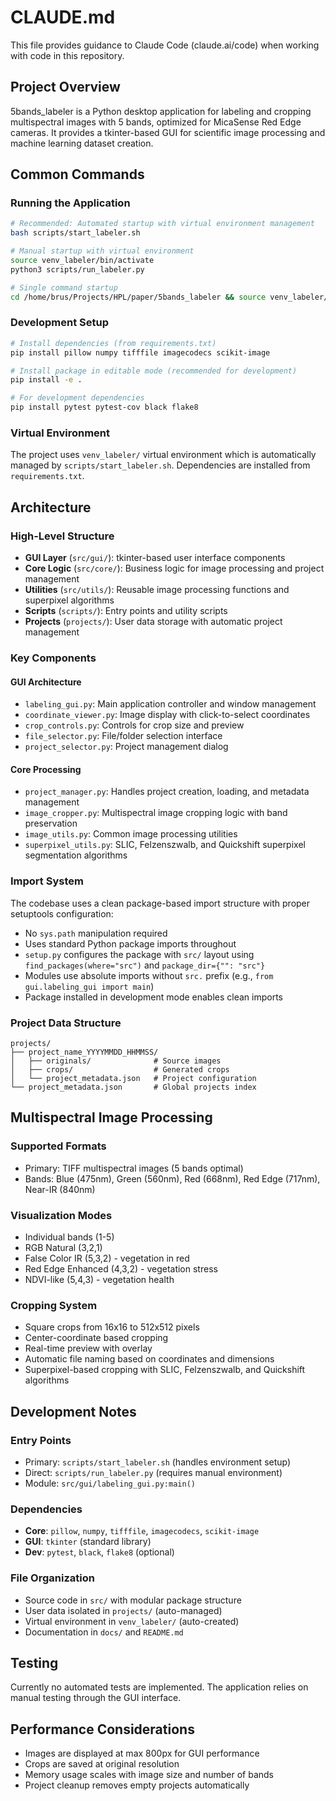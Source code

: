 # CLAUDE.md

This file provides guidance to Claude Code (claude.ai/code) when working with code in this repository.

## Project Overview

5bands_labeler is a Python desktop application for labeling and cropping multispectral images with 5 bands, optimized for MicaSense Red Edge cameras. It provides a tkinter-based GUI for scientific image processing and machine learning dataset creation.

## Common Commands

### Running the Application
```bash
# Recommended: Automated startup with virtual environment management
bash scripts/start_labeler.sh

# Manual startup with virtual environment
source venv_labeler/bin/activate
python3 scripts/run_labeler.py

# Single command startup
cd /home/brus/Projects/HPL/paper/5bands_labeler && source venv_labeler/bin/activate && python3 scripts/run_labeler.py
```

### Development Setup
```bash
# Install dependencies (from requirements.txt)
pip install pillow numpy tifffile imagecodecs scikit-image

# Install package in editable mode (recommended for development)
pip install -e .

# For development dependencies
pip install pytest pytest-cov black flake8
```

### Virtual Environment
The project uses `venv_labeler/` virtual environment which is automatically managed by `scripts/start_labeler.sh`. Dependencies are installed from `requirements.txt`.

## Architecture

### High-Level Structure
- **GUI Layer** (`src/gui/`): tkinter-based user interface components
- **Core Logic** (`src/core/`): Business logic for image processing and project management
- **Utilities** (`src/utils/`): Reusable image processing functions and superpixel algorithms
- **Scripts** (`scripts/`): Entry points and utility scripts
- **Projects** (`projects/`): User data storage with automatic project management

### Key Components

#### GUI Architecture
- `labeling_gui.py`: Main application controller and window management
- `coordinate_viewer.py`: Image display with click-to-select coordinates
- `crop_controls.py`: Controls for crop size and preview
- `file_selector.py`: File/folder selection interface
- `project_selector.py`: Project management dialog

#### Core Processing
- `project_manager.py`: Handles project creation, loading, and metadata management
- `image_cropper.py`: Multispectral image cropping logic with band preservation
- `image_utils.py`: Common image processing utilities
- `superpixel_utils.py`: SLIC, Felzenszwalb, and Quickshift superpixel segmentation algorithms

### Import System
The codebase uses a clean package-based import structure with proper setuptools configuration:
- No `sys.path` manipulation required
- Uses standard Python package imports throughout
- `setup.py` configures the package with `src/` layout using `find_packages(where="src")` and `package_dir={"": "src"}`
- Modules use absolute imports without `src.` prefix (e.g., `from gui.labeling_gui import main`)
- Package installed in development mode enables clean imports

### Project Data Structure
```
projects/
├── project_name_YYYYMMDD_HHMMSS/
│   ├── originals/              # Source images
│   ├── crops/                  # Generated crops
│   └── project_metadata.json   # Project configuration
└── project_metadata.json       # Global projects index
```

## Multispectral Image Processing

### Supported Formats
- Primary: TIFF multispectral images (5 bands optimal)
- Bands: Blue (475nm), Green (560nm), Red (668nm), Red Edge (717nm), Near-IR (840nm)

### Visualization Modes
- Individual bands (1-5)
- RGB Natural (3,2,1)
- False Color IR (5,3,2) - vegetation in red
- Red Edge Enhanced (4,3,2) - vegetation stress
- NDVI-like (5,4,3) - vegetation health

### Cropping System
- Square crops from 16x16 to 512x512 pixels
- Center-coordinate based cropping
- Real-time preview with overlay
- Automatic file naming based on coordinates and dimensions
- Superpixel-based cropping with SLIC, Felzenszwalb, and Quickshift algorithms

## Development Notes

### Entry Points
- Primary: `scripts/start_labeler.sh` (handles environment setup)
- Direct: `scripts/run_labeler.py` (requires manual environment)
- Module: `src/gui/labeling_gui.py:main()`

### Dependencies
- **Core**: `pillow`, `numpy`, `tifffile`, `imagecodecs`, `scikit-image`
- **GUI**: `tkinter` (standard library)
- **Dev**: `pytest`, `black`, `flake8` (optional)

### File Organization
- Source code in `src/` with modular package structure
- User data isolated in `projects/` (auto-managed)
- Virtual environment in `venv_labeler/` (auto-created)
- Documentation in `docs/` and `README.md`

## Testing

Currently no automated tests are implemented. The application relies on manual testing through the GUI interface.

## Performance Considerations

- Images are displayed at max 800px for GUI performance
- Crops are saved at original resolution
- Memory usage scales with image size and number of bands
- Project cleanup removes empty projects automatically